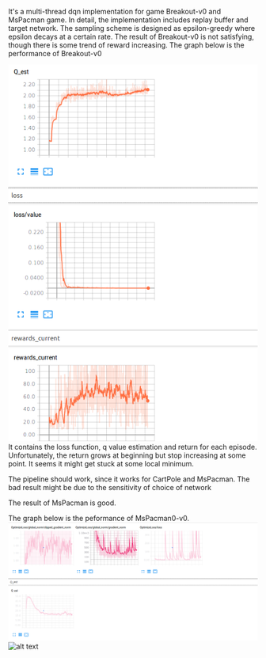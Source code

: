 It's a multi-thread  dqn implementation for game Breakout-v0 and MsPacman game.
In detail, the implementation includes replay buffer and target network. The sampling scheme is designed as epsilon-greedy where epsilon decays at a certain rate.
The result of Breakout-v0 is not satisfying, though there is some trend of reward increasing.
The graph below is the performance of Breakout-v0

![alt text](https://github.com/yizhucannotdrive/RL_course/blob/master/hw3/breakout.png)
It contains the loss function, q value estimation and return for each episode. Unfortunately, the return grows at beginning but stop increasing at some point. It seems it might get stuck at some local minimum.

The pipeline should work, since it works for CartPole and MsPacman. The bad result might be due to the  sensitivity of choice of network

The result of MsPacman is good.

The graph below is the peformance of MsPacman0-v0.
![alt text](https://github.com/yizhucannotdrive/RL_course/blob/master/hw3/MsPacman1.png)
![alt text](https://github.com/yizhucannotdrive/RL_course/blob/master/hw3/MsPacman2.png)
